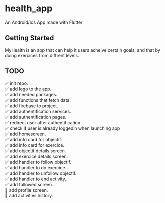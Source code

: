 # health_app

An Android/Ios App made with Flutter

## Getting Started
MyHealth is an app that can help it users acheive certain goals, and that by doing exercices from diffrent levels.

## TODO
:white_check_mark: init repo. <br/>
:white_check_mark: add logo to the app. <br/>
:white_check_mark: add needed packages. <br/>
:white_check_mark: add functions that fetch data. <br/>
:white_check_mark: add firebase to project. <br/>
:white_check_mark: add authentification services. <br/>
:white_check_mark: add authentification pages. <br/>
:white_check_mark: redirect user after authentification <br/>
:white_check_mark: check if user is already loggedin when launching app <br/>
:white_check_mark: add homescreen. <br/>
:white_check_mark: add info card for objectif. <br/>
:white_check_mark: add info card for exercice. <br/>
:white_check_mark: add objectif details screen. <br/>
:white_check_mark: add exercice details screen. <br/>
:white_check_mark: add handler to follow objectif. <br/>
:white_check_mark: add handler to do exercice. <br/>
:white_check_mark: add handler to unfollow objectif. <br/>
:white_check_mark: add handler to end activity. <br/>
:white_check_mark: add followed screen. <br/>
:black_square_button: add profile screen. <br/>
:black_square_button: add activities history. <br/>

